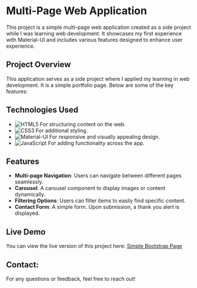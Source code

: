 # Multi-Page Web Application

This project is a simple multi-page web application created as a side project while I was learning web development. It showcases my first experience with Material-UI and includes various features designed to enhance user experience.

## Project Overview

This application serves as a side project where I applied my learning in web development. It is a simple portfolio page. Below are some of the key features:

## Technologies Used

- ![HTML5](https://img.shields.io/badge/HTML5-E34F26?style=flat&logo=html5&logoColor=white) For structuring content on the web.
- ![CSS3](https://img.shields.io/badge/CSS3-1572B6?style=flat&logo=css3&logoColor=white) For additional styling.
- ![Material-UI](https://img.shields.io/badge/Material--UI-0081CB?style=flat&logo=mui&logoColor=white) For responsive and visually appealing design.
- ![JavaScript](https://img.shields.io/badge/JavaScript-F7DF1E?style=flat&logo=javascript&logoColor=black) For adding functionality across the app.

## Features

- **Multi-page Navigation**: Users can navigate between different pages seamlessly.
- **Carousel**: A carousel component to display images or content dynamically.
- **Filtering Options**: Users can filter items to easily find specific content.
- **Contact Form**: A simple form. Upon submission, a thank you alert is displayed.

## Live Demo

You can view the live version of this project here: [Simple Bootstrap Page](https://klimentina2709.github.io/ShowcasePortfolioPage/)

## Contact:

For any questions or feedback, feel free to reach out!
